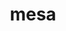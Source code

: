 ---
title: "mesa"
layout: cache
categories: [package, v0.20.3]
meta: {"versions": ["22.1.6"], "compilers": ["gcc@=11.1.0", "gcc@=11.4.0", "gcc@=7.3.1"], "oss": ["amzn2", "ubuntu20.04", "ubuntu22.04"], "platforms": ["linux"], "targets": ["aarch64", "neoverse_n1", "x86_64_v3"], "stacks": ["aws-isc", "aws-isc-aarch64", "data-vis-sdk", "e4s", "gpu-tests", "ml-linux-x86_64-rocm", "root"], "num_specs": 13, "num_specs_by_stack": {"aws-isc-aarch64": 2, "root": 13, "aws-isc": 1, "gpu-tests": 1, "e4s": 5, "data-vis-sdk": 4, "ml-linux-x86_64-rocm": 1}}
spec_details: [{"hash": "il7uixf4apsgoecc5emle3t5rqk5c5sv", "compiler": "gcc@=7.3.1", "versions": ["22.1.6"], "os": "amzn2", "platform": "linux", "target": "aarch64", "variants": ["build_system=meson", "buildtype=release", "default_library=shared", "+glx", "~llvm", "+opengl", "~opengles", "+osmesa", "patches=ee737d1", "~strip"], "stacks": ["aws-isc-aarch64", "root"], "size": "-", "tarball": "https://binaries.spack.io/releases/v0.20.3/build_cache/linux-amzn2-aarch64/gcc-7.3.1/mesa-22.1.6/linux-amzn2-aarch64-gcc-7.3.1-mesa-22.1.6-il7uixf4apsgoecc5emle3t5rqk5c5sv.spack"}, {"hash": "vi377lcblqlkpvkzk3xtjjpbrc7em5xl", "compiler": "gcc@=7.3.1", "versions": ["22.1.6"], "os": "amzn2", "platform": "linux", "target": "neoverse_n1", "variants": ["build_system=meson", "buildtype=release", "default_library=shared", "+glx", "~llvm", "+opengl", "~opengles", "+osmesa", "patches=ee737d1", "~strip"], "stacks": ["aws-isc-aarch64", "root"], "size": "-", "tarball": "https://binaries.spack.io/releases/v0.20.3/build_cache/linux-amzn2-neoverse_n1/gcc-7.3.1/mesa-22.1.6/linux-amzn2-neoverse_n1-gcc-7.3.1-mesa-22.1.6-vi377lcblqlkpvkzk3xtjjpbrc7em5xl.spack"}, {"hash": "pqqbz7fgfh3tucp426xaf5qvqxpac55y", "compiler": "gcc@=7.3.1", "versions": ["22.1.6"], "os": "amzn2", "platform": "linux", "target": "x86_64_v3", "variants": ["build_system=meson", "buildtype=release", "default_library=shared", "+glx", "~llvm", "+opengl", "~opengles", "+osmesa", "patches=ee737d1", "~strip"], "stacks": ["root", "aws-isc"], "size": "-", "tarball": "https://binaries.spack.io/releases/v0.20.3/build_cache/linux-amzn2-x86_64_v3/gcc-7.3.1/mesa-22.1.6/linux-amzn2-x86_64_v3-gcc-7.3.1-mesa-22.1.6-pqqbz7fgfh3tucp426xaf5qvqxpac55y.spack"}, {"hash": "5gpyipgorbdhbj55s2exbbtdhcrmfybw", "compiler": "gcc@=11.1.0", "versions": ["22.1.6"], "os": "ubuntu20.04", "platform": "linux", "target": "x86_64_v3", "variants": ["build_system=meson", "buildtype=release", "default_library=shared", "+glx", "+llvm", "+opengl", "~opengles", "+osmesa", "patches=3b8acf5,ee737d1", "~strip"], "stacks": ["gpu-tests", "root", "e4s"], "size": "-", "tarball": "https://binaries.spack.io/releases/v0.20.3/build_cache/linux-ubuntu20.04-x86_64_v3/gcc-11.1.0/mesa-22.1.6/linux-ubuntu20.04-x86_64_v3-gcc-11.1.0-mesa-22.1.6-5gpyipgorbdhbj55s2exbbtdhcrmfybw.spack"}, {"hash": "vvlma7wrbsqcuyvub7ba3okg4tmbxizf", "compiler": "gcc@=11.1.0", "versions": ["22.1.6"], "os": "ubuntu20.04", "platform": "linux", "target": "x86_64_v3", "variants": ["build_system=meson", "buildtype=release", "default_library=shared", "+glx", "+llvm", "+opengl", "~opengles", "+osmesa", "patches=ee737d1", "~strip"], "stacks": ["root", "e4s"], "size": "-", "tarball": "https://binaries.spack.io/releases/v0.20.3/build_cache/linux-ubuntu20.04-x86_64_v3/gcc-11.1.0/mesa-22.1.6/linux-ubuntu20.04-x86_64_v3-gcc-11.1.0-mesa-22.1.6-vvlma7wrbsqcuyvub7ba3okg4tmbxizf.spack"}, {"hash": "snpwx5jzk2gvsiysrvgnlgdj5idffrgs", "compiler": "gcc@=11.1.0", "versions": ["22.1.6"], "os": "ubuntu20.04", "platform": "linux", "target": "x86_64_v3", "variants": ["build_system=meson", "buildtype=release", "default_library=shared", "+glx", "+llvm", "+opengl", "~opengles", "+osmesa", "patches=ee737d1", "~strip"], "stacks": ["root", "data-vis-sdk"], "size": "-", "tarball": "https://binaries.spack.io/releases/v0.20.3/build_cache/linux-ubuntu20.04-x86_64_v3/gcc-11.1.0/mesa-22.1.6/linux-ubuntu20.04-x86_64_v3-gcc-11.1.0-mesa-22.1.6-snpwx5jzk2gvsiysrvgnlgdj5idffrgs.spack"}, {"hash": "ckbrbbo7tuhf5ghw3zfqudwccvokojqt", "compiler": "gcc@=11.1.0", "versions": ["22.1.6"], "os": "ubuntu20.04", "platform": "linux", "target": "x86_64_v3", "variants": ["build_system=meson", "buildtype=release", "default_library=shared", "+glx", "+llvm", "+opengl", "~opengles", "+osmesa", "patches=ee737d1", "~strip"], "stacks": ["root", "data-vis-sdk"], "size": "-", "tarball": "https://binaries.spack.io/releases/v0.20.3/build_cache/linux-ubuntu20.04-x86_64_v3/gcc-11.1.0/mesa-22.1.6/linux-ubuntu20.04-x86_64_v3-gcc-11.1.0-mesa-22.1.6-ckbrbbo7tuhf5ghw3zfqudwccvokojqt.spack"}, {"hash": "5g3njdk36zhetda5as6a6ywq6z5665qo", "compiler": "gcc@=11.1.0", "versions": ["22.1.6"], "os": "ubuntu20.04", "platform": "linux", "target": "x86_64_v3", "variants": ["build_system=meson", "buildtype=release", "default_library=shared", "+glx", "+llvm", "+opengl", "~opengles", "+osmesa", "patches=ee737d1", "~strip"], "stacks": ["root", "e4s"], "size": "-", "tarball": "https://binaries.spack.io/releases/v0.20.3/build_cache/linux-ubuntu20.04-x86_64_v3/gcc-11.1.0/mesa-22.1.6/linux-ubuntu20.04-x86_64_v3-gcc-11.1.0-mesa-22.1.6-5g3njdk36zhetda5as6a6ywq6z5665qo.spack"}, {"hash": "5zzzy3b4pgzchuoucecgocjbqfnaa6us", "compiler": "gcc@=11.1.0", "versions": ["22.1.6"], "os": "ubuntu20.04", "platform": "linux", "target": "x86_64_v3", "variants": ["build_system=meson", "buildtype=release", "default_library=shared", "+glx", "+llvm", "+opengl", "~opengles", "+osmesa", "patches=ee737d1", "~strip"], "stacks": ["root", "data-vis-sdk"], "size": "-", "tarball": "https://binaries.spack.io/releases/v0.20.3/build_cache/linux-ubuntu20.04-x86_64_v3/gcc-11.1.0/mesa-22.1.6/linux-ubuntu20.04-x86_64_v3-gcc-11.1.0-mesa-22.1.6-5zzzy3b4pgzchuoucecgocjbqfnaa6us.spack"}, {"hash": "lsesonmuj2v5e774rdut6mv4ohuejp5m", "compiler": "gcc@=11.1.0", "versions": ["22.1.6"], "os": "ubuntu20.04", "platform": "linux", "target": "x86_64_v3", "variants": ["build_system=meson", "buildtype=release", "default_library=shared", "+glx", "+llvm", "+opengl", "~opengles", "+osmesa", "patches=ee737d1", "~strip"], "stacks": ["root", "e4s"], "size": "-", "tarball": "https://binaries.spack.io/releases/v0.20.3/build_cache/linux-ubuntu20.04-x86_64_v3/gcc-11.1.0/mesa-22.1.6/linux-ubuntu20.04-x86_64_v3-gcc-11.1.0-mesa-22.1.6-lsesonmuj2v5e774rdut6mv4ohuejp5m.spack"}, {"hash": "cf7vrm7g4utgkwoxkffq3h5t6pzye2p5", "compiler": "gcc@=11.1.0", "versions": ["22.1.6"], "os": "ubuntu20.04", "platform": "linux", "target": "x86_64_v3", "variants": ["build_system=meson", "buildtype=release", "default_library=shared", "+glx", "+llvm", "+opengl", "~opengles", "+osmesa", "patches=3b8acf5,ee737d1", "~strip"], "stacks": ["root", "e4s"], "size": "-", "tarball": "https://binaries.spack.io/releases/v0.20.3/build_cache/linux-ubuntu20.04-x86_64_v3/gcc-11.1.0/mesa-22.1.6/linux-ubuntu20.04-x86_64_v3-gcc-11.1.0-mesa-22.1.6-cf7vrm7g4utgkwoxkffq3h5t6pzye2p5.spack"}, {"hash": "b5q47ybwuobje4zmut6mziaenn5dlrlp", "compiler": "gcc@=11.1.0", "versions": ["22.1.6"], "os": "ubuntu20.04", "platform": "linux", "target": "x86_64_v3", "variants": ["build_system=meson", "buildtype=release", "default_library=shared", "+glx", "+llvm", "+opengl", "~opengles", "+osmesa", "patches=ee737d1", "~strip"], "stacks": ["root", "data-vis-sdk"], "size": "-", "tarball": "https://binaries.spack.io/releases/v0.20.3/build_cache/linux-ubuntu20.04-x86_64_v3/gcc-11.1.0/mesa-22.1.6/linux-ubuntu20.04-x86_64_v3-gcc-11.1.0-mesa-22.1.6-b5q47ybwuobje4zmut6mziaenn5dlrlp.spack"}, {"hash": "iihngjgdjsszlpyb7jladi3jtl3yapn7", "compiler": "gcc@=11.4.0", "versions": ["22.1.6"], "os": "ubuntu22.04", "platform": "linux", "target": "x86_64_v3", "variants": ["build_system=meson", "buildtype=release", "default_library=shared", "+glx", "+llvm", "+opengl", "~opengles", "+osmesa", "patches=3b8acf5,ee737d1", "~strip"], "stacks": ["ml-linux-x86_64-rocm", "root"], "size": "-", "tarball": "https://binaries.spack.io/releases/v0.20.3/build_cache/linux-ubuntu22.04-x86_64_v3/gcc-11.4.0/mesa-22.1.6/linux-ubuntu22.04-x86_64_v3-gcc-11.4.0-mesa-22.1.6-iihngjgdjsszlpyb7jladi3jtl3yapn7.spack"}]
---